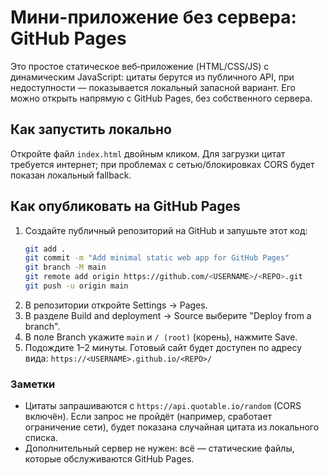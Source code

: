 # Мини-приложение без сервера: GitHub Pages

Это простое статическое веб‑приложение (HTML/CSS/JS) с динамическим JavaScript: цитаты берутся из публичного API, при недоступности — показывается локальный запасной вариант. Его можно открыть напрямую с GitHub Pages, без собственного сервера.

## Как запустить локально

Откройте файл `index.html` двойным кликом. Для загрузки цитат требуется интернет; при проблемах с сетью/блокировках CORS будет показан локальный fallback.

## Как опубликовать на GitHub Pages

1. Создайте публичный репозиторий на GitHub и запушьте этот код:
   ```bash
   git add .
   git commit -m "Add minimal static web app for GitHub Pages"
   git branch -M main
   git remote add origin https://github.com/<USERNAME>/<REPO>.git
   git push -u origin main
   ```
2. В репозитории откройте Settings → Pages.
3. В разделе Build and deployment → Source выберите "Deploy from a branch".
4. В поле Branch укажите `main` и `/ (root)` (корень), нажмите Save.
5. Подождите 1–2 минуты. Готовый сайт будет доступен по адресу вида:
   `https://<USERNAME>.github.io/<REPO>/`

### Заметки

- Цитаты запрашиваются с `https://api.quotable.io/random` (CORS включён). Если запрос не пройдёт (например, сработает ограничение сети), будет показана случайная цитата из локального списка.
- Дополнительный сервер не нужен: всё — статические файлы, которые обслуживаются GitHub Pages.


